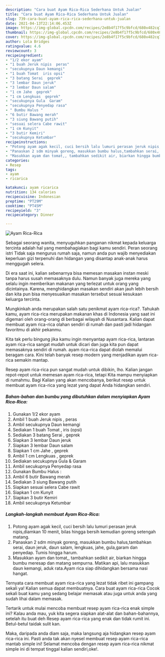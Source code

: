 ```yaml
---
description: "Cara buat Ayam Rica-Rica Sederhana Untuk Jualan"
title: "Cara buat Ayam Rica-Rica Sederhana Untuk Jualan"
slug: 739-cara-buat-ayam-rica-rica-sederhana-untuk-jualan
date: 2021-04-13T22:14:06.453Z
image: https://img-global.cpcdn.com/recipes/2e8b4f17f5c9bfcd/680x482cq70/ayam-rica-rica-foto-resep-utama.jpg
thumbnail: https://img-global.cpcdn.com/recipes/2e8b4f17f5c9bfcd/680x482cq70/ayam-rica-rica-foto-resep-utama.jpg
cover: https://img-global.cpcdn.com/recipes/2e8b4f17f5c9bfcd/680x482cq70/ayam-rica-rica-foto-resep-utama.jpg
author: Lola Bridges
ratingvalue: 4.6
reviewcount: 3
recipeingredient:
- "1/2 ekor ayam"
- "1 buah Jeruk nipis  peras"
- "secukupnya Daun kemangi"
- "1 buah Tomat  iris opsi"
- "3 batang Serai  geprek"
- "3 lembar Daun jeruk"
- "3 lembar Daun salam"
- "1 cm Jahe  geprek"
- "1 cm Lengkuas  geprek"
- "secukupnya Gula  Garam"
- "secukupnya Penyedap rasa"
- " Bumbu Halus "
- "6 butir Bawang merah"
- "3 siung Bawang putih"
- "sesuai selera Cabe rawit"
- "1 cm Kunyit"
- "3 butir Kemiri"
- "secukupnya Ketumbar"
recipeinstructions:
- "Potong ayam agak kecil, cuci bersih lalu lumuri perasan jeruk nipis,diamkan 10 menit, bilas hingga bersih kemudian goreng setengah matang."
- "Panaskan 2 sdm minyak goreng, masukkan bumbu halus,tambahkan serai, daun jeruk, daun salam, lengkuas, jahe, gula,garam dan penyedap. Tumis hingga harum."
- "Masukkan ayam dan tomat,, tambahkan sedikit air, biarkan hingga bumbu meresap dan matang sempurna. Matikan api, lalu masukkan daun kemangi, aduk rata.Ayam rica siap dihidangkan bersama nasi hangat."
categories:
- Resep
tags:
- ayam
- ricarica

katakunci: ayam ricarica 
nutrition: 134 calories
recipecuisine: Indonesian
preptime: "PT29M"
cooktime: "PT45M"
recipeyield: "3"
recipecategory: Dinner

---
```



![Ayam Rica-Rica](https://img-global.cpcdn.com/recipes/2e8b4f17f5c9bfcd/680x482cq70/ayam-rica-rica-foto-resep-utama.jpg)

Sebagai seorang wanita, menyuguhkan panganan nikmat kepada keluarga tercinta adalah hal yang membahagiakan bagi kamu sendiri. Peran seorang istri Tidak saja mengurus rumah saja, namun anda pun wajib menyediakan keperluan gizi terpenuhi dan hidangan yang disantap anak-anak harus menggugah selera.

Di era  saat ini, kalian sebenarnya bisa memesan masakan instan meski tanpa harus susah memasaknya dulu. Namun banyak juga mereka yang selalu ingin memberikan makanan yang terlezat untuk orang yang dicintainya. Karena, menghidangkan masakan sendiri akan jauh lebih bersih dan kita pun bisa menyesuaikan masakan tersebut sesuai kesukaan keluarga tercinta. 



Mungkinkah anda merupakan salah satu penikmat ayam rica-rica?. Tahukah kamu, ayam rica-rica merupakan makanan khas di Indonesia yang saat ini digemari oleh orang-orang di berbagai wilayah di Nusantara. Kalian dapat membuat ayam rica-rica olahan sendiri di rumah dan pasti jadi hidangan favoritmu di akhir pekanmu.

Kita tak perlu bingung jika kamu ingin menyantap ayam rica-rica, lantaran ayam rica-rica sangat mudah untuk dicari dan juga kita pun dapat memasaknya sendiri di rumah. ayam rica-rica dapat diolah memalui beragam cara. Kini telah banyak resep modern yang menjadikan ayam rica-rica semakin mantap.

Resep ayam rica-rica pun sangat mudah untuk dibikin, lho. Kalian jangan repot-repot untuk memesan ayam rica-rica, tetapi Kita mampu menyiapkan di rumahmu. Bagi Kalian yang akan mencobanya, berikut resep untuk membuat ayam rica-rica yang lezat yang dapat Anda hidangkan sendiri.

<!--inarticleads1-->

##### Bahan-bahan dan bumbu yang dibutuhkan dalam menyiapkan Ayam Rica-Rica:

1. Gunakan 1/2 ekor ayam
1. Ambil 1 buah Jeruk nipis , peras
1. Ambil secukupnya Daun kemangi
1. Sediakan 1 buah Tomat , iris (opsi)
1. Sediakan 3 batang Serai , geprek
1. Siapkan 3 lembar Daun jeruk
1. Siapkan 3 lembar Daun salam
1. Siapkan 1 cm Jahe , geprek
1. Ambil 1 cm Lengkuas , geprek
1. Sediakan secukupnya Gula &amp; Garam
1. Ambil secukupnya Penyedap rasa
1. Gunakan  Bumbu Halus :
1. Ambil 6 butir Bawang merah
1. Sediakan 3 siung Bawang putih
1. Siapkan sesuai selera Cabe rawit
1. Siapkan 1 cm Kunyit
1. Siapkan 3 butir Kemiri
1. Ambil secukupnya Ketumbar




<!--inarticleads2-->

##### Langkah-langkah membuat Ayam Rica-Rica:

1. Potong ayam agak kecil, cuci bersih lalu lumuri perasan jeruk nipis,diamkan 10 menit, bilas hingga bersih kemudian goreng setengah matang.
1. Panaskan 2 sdm minyak goreng, masukkan bumbu halus,tambahkan serai, daun jeruk, daun salam, lengkuas, jahe, gula,garam dan penyedap. Tumis hingga harum.
1. Masukkan ayam dan tomat,, tambahkan sedikit air, biarkan hingga bumbu meresap dan matang sempurna. Matikan api, lalu masukkan daun kemangi, aduk rata.Ayam rica siap dihidangkan bersama nasi hangat.




Ternyata cara membuat ayam rica-rica yang lezat tidak ribet ini gampang sekali ya! Kalian semua dapat membuatnya. Cara buat ayam rica-rica Cocok sekali buat kamu yang sedang belajar memasak atau juga untuk anda yang sudah lihai dalam memasak.

Tertarik untuk mulai mencoba membuat resep ayam rica-rica enak simple ini? Kalau anda mau, yuk kita segera siapkan alat-alat dan bahan-bahannya, setelah itu buat deh Resep ayam rica-rica yang enak dan tidak rumit ini. Betul-betul taidak sulit kan. 

Maka, daripada anda diam saja, maka langsung aja hidangkan resep ayam rica-rica ini. Pasti anda tak akan nyesel membuat resep ayam rica-rica mantab simple ini! Selamat mencoba dengan resep ayam rica-rica nikmat simple ini di tempat tinggal kalian sendiri,oke!.

